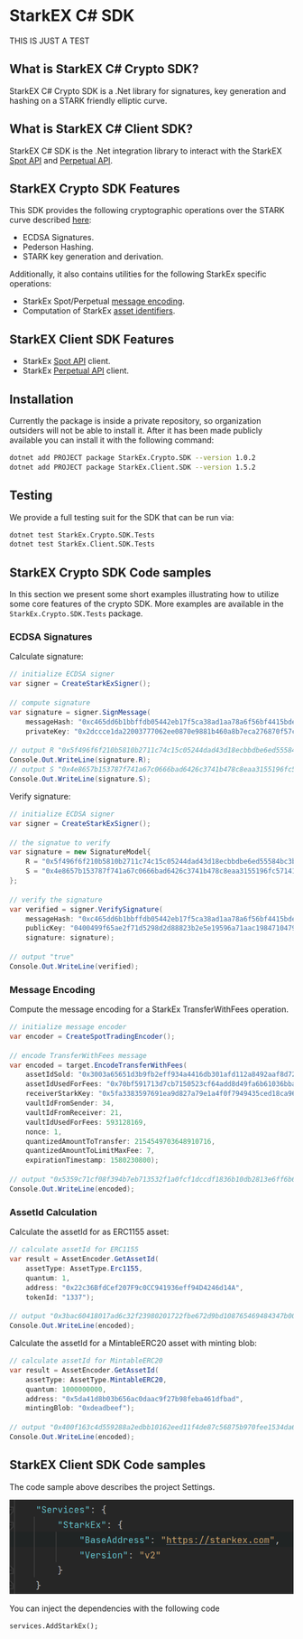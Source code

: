 # StarkEX C# SDK

THIS IS JUST A TEST

## What is StarkEX C# Crypto SDK?
StarkEX C# Crypto SDK is a .Net library for signatures, key generation and hashing on a STARK friendly elliptic curve.

## What is StarkEX C# Client SDK?
StarkEX C# SDK is the .Net integration library to interact with the StarkEX [Spot API](https://starkware.co/starkex-restapi-v4/gateway.html) and [Perpetual API](https://starkware.co/starkex-perpetual-api-v2/gateway.html).

## StarkEX Crypto SDK Features
This SDK provides the following cryptographic operations over the STARK curve described [here](https://docs.starkware.co/starkex-v4/crypto/stark-curve):
- ECDSA Signatures.
- Pederson Hashing.
- STARK key generation and derivation.

Additionally, it also contains utilities for the following StarkEx specific operations:
- StarkEx Spot/Perpetual [message encoding](https://docs.starkware.co/starkex-v4/starkex-deep-dive/message-encodings).
- Computation of StarkEx [asset identifiers](https://docs.starkware.co/starkex-v4/starkex-deep-dive/starkex-specific-concepts#assetinfo-assettype-and-assetid).

## StarkEX Client SDK Features

- StarkEx [Spot API](https://starkware.co/starkex-restapi-v4/gateway.html) client.
- StarkEx [Perpetual API](https://starkware.co/starkex-perpetual-api-v2/gateway.html) client.

## Installation
Currently the package is inside a private repository, so organization outsiders will not be able to install it.
After it has been made publicly available you can install it with the following command:

```bash
dotnet add PROJECT package StarkEx.Crypto.SDK --version 1.0.2
dotnet add PROJECT package StarkEx.Client.SDK --version 1.5.2
```

## Testing
We provide a full testing suit for the SDK that can be run via:

```bash
dotnet test StarkEx.Crypto.SDK.Tests
dotnet test StarkEx.Client.SDK.Tests
```

## StarkEX Crypto SDK Code samples
In this section we present some short examples illustrating how to utilize some core features of the crypto SDK. More examples are available in the `StarkEx.Crypto.SDK.Tests` package.

### ECDSA Signatures
Calculate signature:
```csharp
// initialize ECDSA signer
var signer = CreateStarkExSigner();

// compute signature
var signature = signer.SignMessage(
    messageHash: "0xc465dd6b1bbffdb05442eb17f5ca38ad1aa78a6f56bf4415bdee219114a47",
    privateKey: "0x2dccce1da22003777062ee0870e9881b460a8b7eca276870f57c601f182136c");

// output R "0x5f496f6f210b5810b2711c74c15c05244dad43d18ecbbdbe6ed55584bc3b0a2"
Console.Out.WriteLine(signature.R);
// output S "0x4e8657b153787f741a67c0666bad6426c3741b478c8eaa3155196fc571416f3"
Console.Out.WriteLine(signature.S);
```
Verify signature:
```csharp
// initialize ECDSA signer
var signer = CreateStarkExSigner();

// the signatue to verify
var signature = new SignatureModel{
    R = "0x5f496f6f210b5810b2711c74c15c05244dad43d18ecbbdbe6ed55584bc3b0a2",
    S = "0x4e8657b153787f741a67c0666bad6426c3741b478c8eaa3155196fc571416f3",
};

// verify the signature
var verified = signer.VerifySignature(
    messageHash: "0xc465dd6b1bbffdb05442eb17f5ca38ad1aa78a6f56bf4415bdee219114a47",
    publicKey: "0400499f65ae2f71d5298d2d88823b2e5e19596a71aac1984710479e406a00243904745865467631492cf6ecc433a3cf4ecc580d698097d6b738ad8f3da7c4d66c",
    signature: signature);
    
// output "true"
Console.Out.WriteLine(verified);
```

### Message Encoding
Compute the message encoding for a StarkEx TransferWithFees operation.
```csharp
// initialize message encoder
var encoder = CreateSpotTradingEncoder();

// encode TransferWithFees message
var encoded = target.EncodeTransferWithFees(
    assetIdSold: "0x3003a65651d3b9fb2eff934a4416db301afd112a8492aaf8d7297fc87dcd9f4",
    assetIdUsedForFees: "0x70bf591713d7cb7150523cf64add8d49fa6b61036bba9f596bd2af8e3bb86f9",
    receiverStarkKey: "0x5fa3383597691ea9d827a79e1a4f0f7949435ced18ca9619de8ab97e661020",
    vaultIdFromSender: 34,
    vaultIdFromReceiver: 21,
    vaultIdUsedForFees: 593128169,
    nonce: 1,
    quantizedAmountToTransfer: 2154549703648910716,
    quantizedAmountToLimitMaxFee: 7,
    expirationTimestamp: 1580230800);

// output "0x5359c71cf08f394b7eb713532f1a0fcf1dccdf1836b10db2813e6ff6b6548db"
Console.Out.WriteLine(encoded);
```

### AssetId Calculation
Calculate the assetId for as ERC1155 asset:
```csharp
// calculate assetId for ERC1155
var result = AssetEncoder.GetAssetId(
    assetType: AssetType.Erc1155,
    quantum: 1,
    address: "0x22c36BfdCef207F9c0CC941936eff94D4246d14A",
    tokenId: "1337");

// output "0x3bac60418017ad6c32f23980201722fbe672d9bd108765469484347b00afda"
Console.Out.WriteLine(encoded);
```
Calculate the assetId for a MintableERC20 asset with minting blob:
```csharp
// calculate assetId for MintableERC20
var result = AssetEncoder.GetAssetId(
    assetType: AssetType.MintableERC20,
    quantum: 1000000000,
    address: "0x5da41d8b03b656ac0daac9f27b98feba461dfbad",
    mintingBlob: "0xdeadbeef");

// output "0x400f163c4d559288a2edbb10162eed11f4de87c56875b970fee1534da69cc80"
Console.Out.WriteLine(encoded);
```

## StarkEX Client SDK Code samples

The code sample above describes the project Settings.

![](./src/images/settings.png)

You can inject the dependencies with the following code

```
services.AddStarkEx();
```